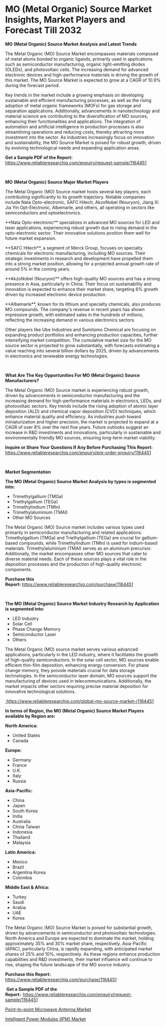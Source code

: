 <p><h1>MO (Metal Organic) Source Market Insights, Market Players and Forecast Till 2032</h1></p><p><strong>MO (Metal Organic) Source Market Analysis and Latest Trends</strong></p>
<p><p>The Metal Organic (MO) Source Market encompasses materials composed of metal atoms bonded to organic ligands, primarily used in applications such as semiconductor manufacturing, organic light-emitting diodes (OLEDs), and photovoltaic cells. The increasing demand for advanced electronic devices and high-performance materials is driving the growth of this market. The MO Source Market is expected to grow at a CAGR of 10.9% during the forecast period.</p><p>Key trends in the market include a growing emphasis on developing sustainable and efficient manufacturing processes, as well as the rising adoption of metal organic frameworks (MOFs) for gas storage and separation applications. Additionally, advancements in nanotechnology and material science are contributing to the diversification of MO sources, enhancing their functionalities and applications. The integration of automation and artificial intelligence in production processes is also streamlining operations and reducing costs, thereby attracting more investment into the sector. As industries increasingly focus on innovation and sustainability, the MO Source Market is poised for robust growth, driven by evolving technological needs and expanding application areas.</p></p>
<p><strong>Get a Sample PDF of the Report:&nbsp;</strong> <a href="https://www.reliableresearchiq.com/enquiry/request-sample/1164451?utm_campaign=120&utm_medium=2&utm_source=Github&utm_content=ia&utm_term=12022025&utm_id=mo-metal-organic-source">https://www.reliableresearchiq.com/enquiry/request-sample/1164451</a></p>
<p>&nbsp;</p>
<p><strong>MO (Metal Organic) Source Major Market Players</strong></p>
<p><p>The Metal Organic (MO) Source market hosts several key players, each contributing significantly to its growth trajectory. Notable companies include Nata Opto-electronic, SAFC Hitech, AkzoNobel (Nouryon), Jiang Xi Jia Yin Opt-Electronic, Albemarle, and others, all operating in sectors like semiconductors and optoelectronics.</p><p>**Nata Opto-electronic** specializes in advanced MO sources for LED and laser applications, experiencing robust growth due to rising demand in the opto-electronic sector. Their innovative solutions position them well for future market expansion.</p><p>**SAFC Hitech**, a segment of Merck Group, focuses on specialty chemicals for electronic manufacturing, including MO sources. Their strategic investments in research and development have propelled them into a strong market position, allowing for a projected annual growth rate of around 5% in the coming years.</p><p>**AkzoNobel (Nouryon)** offers high-quality MO sources and has a strong presence in Asia, particularly in China. Their focus on sustainability and innovation is expected to enhance their market share, targeting 6% growth driven by increased electronic device production.</p><p>**Albemarle**, known for its lithium and specialty chemicals, also produces MO compounds. The company's revenue in recent years has shown impressive growth, with estimated sales in the hundreds of millions, reflecting the increasing demand in various electronics sectors.</p><p>Other players like Ube Industries and Sumitomo Chemical are focusing on expanding product portfolios and enhancing production capacities, further intensifying market competition. The cumulative market size for the MO source sector is projected to grow substantially, with forecasts estimating a value reaching into several billion dollars by 2025, driven by advancements in electronics and renewable energy technologies.</p></p>
<p>&nbsp;</p>
<p><strong>What Are The Key Opportunities For MO (Metal Organic) Source Manufacturers?</strong></p>
<p><p>The Metal Organic (MO) Source market is experiencing robust growth, driven by advancements in semiconductor manufacturing and the increasing demand for high-performance materials in electronics, LEDs, and photovoltaic sectors. Key trends include the rising adoption of atomic layer deposition (ALD) and chemical vapor deposition (CVD) techniques, which enhance material quality and efficiency. As industries push toward miniaturization and higher precision, the market is projected to expand at a CAGR of over 8% over the next five years. Future outlooks suggest an increase in R&D investments and innovations, particularly in sustainable and environmentally friendly MO sources, ensuring long-term market viability.</p></p>
<p><strong>Inquire or Share Your Questions If Any Before Purchasing This Report:</strong> <a href="https://www.reliableresearchiq.com/enquiry/pre-order-enquiry/1164451?utm_campaign=120&utm_medium=2&utm_source=Github&utm_content=ia&utm_term=12022025&utm_id=mo-metal-organic-source">https://www.reliableresearchiq.com/enquiry/pre-order-enquiry/1164451</a></p>
<p>&nbsp;</p>
<p><strong>Market Segmentation</strong></p>
<p><strong>The MO (Metal Organic) Source Market Analysis by types is segmented into:</strong></p>
<p><ul><li>Trimethylgallium (TMGa)</li><li>Triethylgallium (TEGa)</li><li>Trimethylindium (TMIn)</li><li>Trimethylaluminium (TMAl)</li><li>Other MO Sources</li></ul></p>
<p><p>The Metal Organic (MO) Source market includes various types used primarily in semiconductor manufacturing and related applications. Trimethylgallium (TMGa) and Triethylgallium (TEGa) are crucial for gallium-based compounds, while Trimethylindium (TMIn) is used for indium-based materials. Trimethylaluminium (TMAl) serves as an aluminum precursor. Additionally, the market encompasses other MO sources that cater to diverse material needs. Each of these sources plays a vital role in the deposition processes and the production of high-quality electronic components.</p></p>
<p><strong>Purchase this Report:&nbsp;</strong><a href="https://www.reliableresearchiq.com/purchase/1164451?utm_campaign=120&utm_medium=2&utm_source=Github&utm_content=ia&utm_term=12022025&utm_id=mo-metal-organic-source">https://www.reliableresearchiq.com/purchase/1164451</a></p>
<p>&nbsp;</p>
<p><strong>The MO (Metal Organic) Source Market Industry Research by Application is segmented into:</strong></p>
<p><ul><li>LED Industry</li><li>Solar Cell</li><li>Phase Change Memory</li><li>Semiconductor Laser</li><li>Others</li></ul></p>
<p><p>The Metal Organic (MO) source market serves various advanced applications, particularly in the LED industry, where it facilitates the growth of high-quality semiconductors. In the solar cell sector, MO sources enable efficient thin-film deposition, enhancing energy conversion. For phase change memory, they provide materials crucial for data storage technologies. In the semiconductor laser domain, MO sources support the manufacturing of devices used in telecommunications. Additionally, the market impacts other sectors requiring precise material deposition for innovative technological solutions.</p></p>
<p><a href="https://www.reliableresearchiq.com/global-mo-source-market-r1164451?utm_campaign=120&utm_medium=2&utm_source=Github&utm_content=ia&utm_term=12022025&utm_id=mo-metal-organic-source">&nbsp;https://www.reliableresearchiq.com/global-mo-source-market-r1164451</a></p>
<p><strong>In terms of Region, the MO (Metal Organic) Source Market Players available by Region are:</strong></p>
<p>
    <p> <strong> North America: </strong>
        <ul>
            <li>United States</li>
            <li>Canada</li>
        </ul>
        </p> 
    <p> <strong> Europe: </strong>
        <ul>
            <li>Germany</li>
            <li>France</li>
            <li>U.K.</li>
            <li>Italy</li>
            <li>Russia</li>
        </ul>
        </p> 
    <p> <strong> Asia-Pacific: </strong>
        <ul>
            <li>China</li>
            <li>Japan</li>
            <li>South Korea</li>
            <li>India</li>
            <li>Australia</li>
            <li>China Taiwan</li>
            <li>Indonesia</li>
            <li>Thailand</li>
            <li>Malaysia</li>
        </ul>
        </p> 
    <p> <strong> Latin America: </strong>
        <ul>
            <li>Mexico</li>
            <li>Brazil</li>
            <li>Argentina Korea</li>
            <li>Colombia</li>
        </ul>
        </p> 
    <p> <strong> Middle East & Africa: </strong>
        <ul>
            <li>Turkey</li>
            <li>Saudi</li>
            <li>Arabia</li>
            <li>UAE</li>
            <li>Korea</li>
        </ul>
    </p>
    </p>
<p><p>The Metal Organic (MO) Source Market is poised for substantial growth, driven by advancements in semiconductor and photovoltaic technologies. North America and Europe are expected to dominate the market, holding approximately 35% and 30% market share, respectively. Asia-Pacific (APAC), particularly China, is rapidly expanding, with anticipated market shares of 25% and 10%, respectively. As these regions enhance production capabilities and R&D investments, their market influence will continue to rise, shaping the future landscape of the MO source industry.</p></p>
<p><strong>Purchase this Report: </strong><a href="https://www.reliableresearchiq.com/purchase/1164451?utm_campaign=120&utm_medium=2&utm_source=Github&utm_content=ia&utm_term=12022025&utm_id=mo-metal-organic-source">https://www.reliableresearchiq.com/purchase/1164451</a></p>
<p>&nbsp;<strong>Get a Sample PDF of the Report:&nbsp;&nbsp;</strong><a href="https://www.reliableresearchiq.com/enquiry/request-sample/1164451?utm_campaign=120&utm_medium=2&utm_source=Github&utm_content=ia&utm_term=12022025&utm_id=mo-metal-organic-source">https://www.reliableresearchiq.com/enquiry/request-sample/1164451</a></p>
<p><strong></strong></p>
<p><p><a href="https://github.com/porstheftyux/Market-Research-Report-List-1/blob/main/point-to-point-microwave-antenna-market.md?utm_campaign=120&utm_medium=2&utm_source=Github&utm_content=ia&utm_term=12022025&utm_id=mo-metal-organic-source">Point-to-point Microwave Antenna Market</a></p><p><a href="https://github.com/jamesgomez337/Market-Research-Report-List-1/blob/main/intelligent-power-modules-ipm-market.md?utm_campaign=120&utm_medium=2&utm_source=Github&utm_content=ia&utm_term=12022025&utm_id=mo-metal-organic-source">Intelligent Power Modules (IPM) Market</a></p></p>